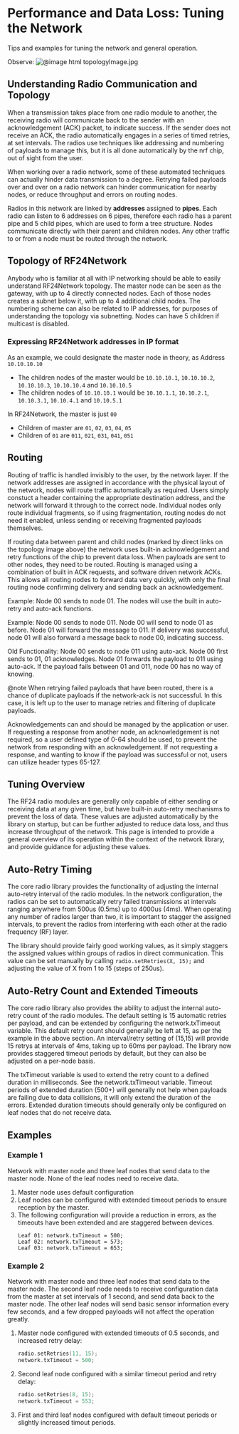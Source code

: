 # Performance and Data Loss: Tuning the Network
<!-- markdownlint-disable MD031-->
Tips and examples for tuning the network and general operation.

Observe:
![
   @image html topologyImage.jpg
   ](http://github.com/nRF24/RF24Network/blob/master/images/topologyImage.jpg)

## Understanding Radio Communication and Topology

When a transmission takes place from one radio module to another, the receiving radio will communicate
back to the sender with an acknowledgement (ACK) packet, to indicate success. If the sender does not
receive an ACK, the radio automatically engages in a series of timed retries, at set intervals. The
radios use techniques like addressing and numbering of payloads to manage this, but it is all done
automatically by the nrf chip, out of sight from the user.

When working over a radio network, some of these automated techniques can actually hinder data transmission to a degree.
Retrying failed payloads over and over on a radio network can hinder communication for nearby nodes, or
reduce throughput and errors on routing nodes.

Radios in this network are linked by **addresses** assigned to **pipes**. Each radio can listen
to 6 addresses on 6 pipes, therefore each radio has a parent pipe and 5 child pipes, which are used
to form a tree structure. Nodes communicate directly with their parent and children nodes. Any other
traffic to or from a node must be routed through the network.

## Topology of RF24Network

Anybody who is familiar at all with IP networking should be able to easily understand RF24Network topology. The
master node can be seen as the gateway, with up to 4 directly connected nodes. Each of those nodes creates a
subnet below it, with up to 4 additional child nodes. The numbering scheme can also be related to IP addresses,
for purposes of understanding the topology via subnetting. Nodes can have 5 children if multicast is disabled.

### Expressing RF24Network addresses in IP format

As an example, we could designate the master node in theory, as Address `10.10.10.10`

- The children nodes of the master would be `10.10.10.1`, `10.10.10.2`, `10.10.10.3`, `10.10.10.4` and `10.10.10.5`
- The children nodes of `10.10.10.1` would be `10.10.1.1`, `10.10.2.1`, `10.10.3.1`, `10.10.4.1` and `10.10.5.1`

In RF24Network, the master is just `00`

- Children of master are `01`, `02`, `03`, `04`, `05`
- Children of `01` are `011`, `021`, `031`, `041`, `051`

## Routing

Routing of traffic is handled invisibly to the user, by the network layer. If the network addresses are
assigned in accordance with the physical layout of the network, nodes will route traffic automatically
as required. Users simply constuct a header containing the appropriate destination address, and the network
will forward it through to the correct node. Individual nodes only route individual fragments, so if using
fragmentation, routing nodes do not need it enabled, unless sending or receiving fragmented payloads themselves.

If routing data between parent and child nodes (marked by direct links on the topology image above) the network
uses built-in acknowledgement and retry functions of the chip to prevent data loss. When payloads are sent to
other nodes, they need to be routed. Routing is managed using a combination of built in ACK requests, and
software driven network ACKs. This allows all routing nodes to forward data very quickly, with only the final
routing node confirming delivery and sending back an
acknowledgement.

Example: Node 00 sends to node 01. The nodes will use the built in auto-retry and auto-ack functions.

Example: Node 00 sends to node 011. Node 00 will send to node 01 as before. Node 01 will forward the message
to 011. If delivery was successful, node 01 will also forward a message back to node 00, indicating success.

Old Functionality: Node 00 sends to node 011 using auto-ack. Node 00 first sends to 01, 01 acknowledges.
Node 01 forwards the payload to 011 using auto-ack. If the payload fails between 01 and 011, node 00 has
no way of knowing.

@note When retrying failed payloads that have been routed, there is a chance of duplicate payloads if the network-ack
is not successful. In this case, it is left up to the user to manage retries and filtering of duplicate payloads.

Acknowledgements can and should be managed by the application or user. If requesting a response from another node,
an acknowledgement is not required, so a user defined type of 0-64 should be used, to prevent the network from
responding with an acknowledgement. If not requesting a response, and wanting to know if the payload was successful
or not, users can utilize header types 65-127.

## Tuning Overview

The RF24 radio modules are generally only capable of either sending or receiving data at any given
time, but have built-in auto-retry mechanisms to prevent the loss of data. These values are adjusted
automatically by the library on startup, but can be further adjusted to reduce data loss, and
thus increase throughput of the network. This page is intended to provide a general overview of its
operation within the context of the network library, and provide guidance for adjusting these values.

## Auto-Retry Timing

The core radio library provides the functionality of adjusting the internal auto-retry interval of the
radio modules. In the network configuration, the radios can be set to automatically retry failed
transmissions at intervals ranging anywhere from 500us (0.5ms) up to 4000us (4ms). When operating any
number of radios larger than two, it is important to stagger the assigned intervals, to prevent the
radios from interfering with each other at the radio frequency (RF) layer.

The library should provide fairly good working values, as it simply staggers the assigned values within
groups of radios in direct communication. This value can be set manually by calling `radio.setRetries(X, 15);`
and adjusting the value of X from 1 to 15 (steps of 250us).

## Auto-Retry Count and Extended Timeouts

The core radio library also provides the ability to adjust the internal auto-retry count of the radio
modules. The default setting is 15 automatic retries per payload, and can be extended by configuring
the network.txTimeout variable. This default retry count should generally be left at 15, as per the
example in the above section. An interval/retry setting of (15,15) will provide 15 retrys at intervals of
4ms, taking up to 60ms per payload. The library now provides staggered timeout periods by default, but
they can also be adjusted on a per-node basis.

The txTimeout variable is used to extend the retry count to a defined duration in milliseconds. See the
network.txTimeout variable. Timeout periods of extended duration (500+) will generally not help when payloads
are failing due to data collisions, it will only extend the duration of the errors. Extended duration timeouts
should generally only be configured on leaf nodes that do not receive data.

## Examples

### Example 1

Network with master node and three leaf nodes that send data to the master node. None of the leaf
nodes need to receive data.

1. Master node uses default configuration
2. Leaf nodes can be configured with extended timeout periods to ensure reception by the master.
3. The following configuration will provide a reduction in errors, as the timeouts have been extended and are staggered
   between devices.
   ```text
   Leaf 01: network.txTimeout = 500;
   Leaf 02: network.txTimeout = 573;
   Leaf 03: network.txTimeout = 653;
   ```

### Example 2

Network with master node and three leaf nodes that send data to the master node. The second leaf
node needs to receive configuration data from the master at set intervals of 1 second, and send data back to the
master node. The other leaf nodes will send basic sensor information every few seconds, and a few dropped payloads
will not affect the operation greatly.

1. Master node configured with extended timeouts of 0.5 seconds, and increased retry delay:
   ```cpp
   radio.setRetries(11, 15);
   network.txTimeout = 500;
   ```
2. Second leaf node configured with a similar timeout period and retry delay:
   ```cpp
   radio.setRetries(8, 15);
   network.txTimeout = 553;
   ```
3. First and third leaf nodes configured with default timeout periods or slightly increased timout periods.
